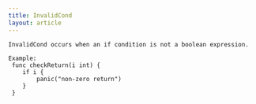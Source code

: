 ```yaml
---
title: InvalidCond
layout: article
---
```

<!-- Copyright 2023 The Go Authors. All rights reserved.
     Use of this source code is governed by a BSD-style
     license that can be found in the LICENSE file. -->

<!-- Code generated by generrordocs.go; DO NOT EDIT. -->

```
InvalidCond occurs when an if condition is not a boolean expression.

Example:
 func checkReturn(i int) {
 	if i {
 		panic("non-zero return")
 	}
 }
```

